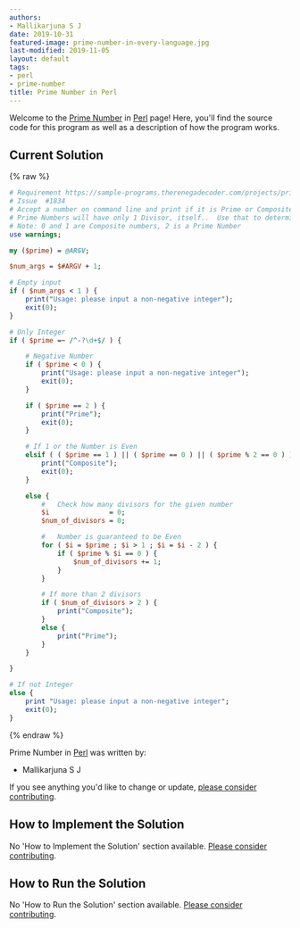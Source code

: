 ```yaml
---
authors:
- Mallikarjuna S J
date: 2019-10-31
featured-image: prime-number-in-every-language.jpg
last-modified: 2019-11-05
layout: default
tags:
- perl
- prime-number
title: Prime Number in Perl
---
```


Welcome to the [Prime Number](https://sampleprograms.io/projects/prime-number) in [Perl](https://sampleprograms.io/languages/perl) page! Here, you'll find the source code for this program as well as a description of how the program works.

## Current Solution

{% raw %}

```perl
# Requirement https://sample-programs.therenegadecoder.com/projects/prime-number/
# Issue  #1834
# Accept a number on command line and print if it is Prime or Composite
# Prime Numbers will have only 1 Divisor, itself..  Use that to determine Composite.
# Note: 0 and 1 are Composite numbers, 2 is a Prime Number
use warnings;

my ($prime) = @ARGV;

$num_args = $#ARGV + 1;

# Empty input
if ( $num_args < 1 ) {
    print("Usage: please input a non-negative integer");
    exit(0);
}

# Only Integer
if ( $prime =~ /^-?\d+$/ ) {

    # Negative Number
    if ( $prime < 0 ) {
        print("Usage: please input a non-negative integer");
        exit(0);
    }

    if ( $prime == 2 ) {
        print("Prime");
        exit(0);
    }

    # If 1 or the Number is Even
    elsif ( ( $prime == 1 ) || ( $prime == 0 ) || ( $prime % 2 == 0 ) ) {
        print("Composite");
        exit(0);
    }

    else {
        #   Check how many divisors for the given number
        $i               = 0;
        $num_of_divisors = 0;

        #   Number is guaranteed to be Even
        for ( $i = $prime ; $i > 1 ; $i = $i - 2 ) {
            if ( $prime % $i == 0 ) {
                $num_of_divisors += 1;
            }
        }

        # If more than 2 divisors
        if ( $num_of_divisors > 2 ) {
            print("Composite");
        }
        else {
            print("Prime");
        }
    }

}

# If not Integer
else {
    print "Usage: please input a non-negative integer";
    exit(0);
}

```

{% endraw %}

Prime Number in [Perl](https://sampleprograms.io/languages/perl) was written by:

- Mallikarjuna S J

If you see anything you'd like to change or update, [please consider contributing](https://github.com/TheRenegadeCoder/sample-programs).

## How to Implement the Solution

No 'How to Implement the Solution' section available. [Please consider contributing](https://github.com/TheRenegadeCoder/sample-programs-website).

## How to Run the Solution

No 'How to Run the Solution' section available. [Please consider contributing](https://github.com/TheRenegadeCoder/sample-programs-website).